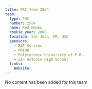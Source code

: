 ```yaml
---
title: FRC Team 2564
team:
  type: FRC
  number: 2564
  name: Red Hawks
  rookie_year: 2008
  location: San Juan, PR, USA
  sponsors:
    - BAE Systems
    - PRIOR
    - Polytechnic University of P.R.
    - San Antonio High School
  links:
    Website: 
---
```

No content has been added for this team